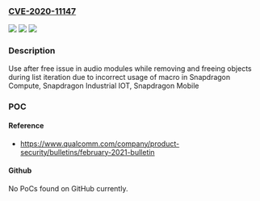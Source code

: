 ### [CVE-2020-11147](https://cve.mitre.org/cgi-bin/cvename.cgi?name=CVE-2020-11147)
![](https://img.shields.io/static/v1?label=Product&message=Snapdragon%20Compute%2C%20Snapdragon%20Industrial%20IOT%2C%20Snapdragon%20Mobile&color=blue)
![](https://img.shields.io/static/v1?label=Version&message=AQT1000%2C%20PM3003A%2C%20PM456%2C%20PM6125%2C%20PM6150%2C%20PM6150A%2C%20PM6150L%2C%20PM6250%2C%20PM6350%2C%20PM660%2C%20PM660A%2C%20PM660L%2C%20PM7150A%2C%20PM7150L%2C%20PM7250%2C%20PM7250B%2C%20PM7350C%2C%20PM8004%2C%20PM8008%2C%20PM8009%2C%20PM8150A%2C%20PM8150B%2C%20PM8150C%2C%20PM8150L%2C%20PM8250%2C%20PM8350%2C%20PM8350B%2C%20PM8350BH%2C%20PM8350BHS%2C%20PM8350C%2C%20PM855%2C%20PM855B%2C%20PM855L%2C%20PM855P%2C%20PMI632%2C%20PMK7350%2C%20PMK8002%2C%20PMK8003%2C%20PMK8350%2C%20PMR525%2C%20PMR735A%2C%20PMR735B%2C%20PMX50%2C%20PMX55%2C%20QAT3514%2C%20QAT3516%2C%20QAT3518%2C%20QAT3519%2C%20QAT3522%2C%20QAT3550%2C%20QAT3555%2C%20QAT5515%2C%20QAT5516%2C%20QAT5522%2C%20QAT5533%2C%20QAT5568%2C%20QBT1500%2C%20QBT2000%2C%20QCA6390%2C%20QCA6391%2C%20QCA6420%2C%20QCA6430%2C%20QDM2307%2C%20QDM2308%2C%20QDM2310%2C%20QDM3301%2C%20QDM3302%2C%20QDM4643%2C%20QDM4650%2C%20QDM5579%2C%20QDM5620%2C%20QDM5621%2C%20QDM5650%2C%20QDM5652%2C%20QDM5670%2C%20QDM5671%2C%20QDM5677%2C%20QDM5679%2C%20QET4100%2C%20QET4101%2C%20QET5100%2C%20QET5100M%2C%20QET6100%2C%20QET6110%2C%20QFS2530%2C%20QFS2580%2C%20QFS2608%2C%20QFS2630%2C%20QLN4642%2C%20QLN4650%2C%20QLN5020%2C%20QLN5030%2C%20QLN5040%2C%20QPA2625%2C%20QPA4340%2C%20QPA4360%2C%20QPA5461%2C%20QPA5580%2C%20QPA5581%2C%20QPA6560%2C%20QPA8673%2C%20QPA8686%2C%20QPA8801%2C%20QPA8802%2C%20QPA8803%2C%20QPA8821%2C%20QPA8842%2C%20QPM4621%2C%20QPM4630%2C%20QPM4640%2C%20QPM4641%2C%20QPM4650%2C%20QPM5620%2C%20QPM5621%2C%20QPM56%20...%5Btruncated*%5D%20&color=brightgreen)
![](https://img.shields.io/static/v1?label=Vulnerability&message=Use%20After%20Free%20Issues%20in%20Audio&color=brightgreen)

### Description

Use after free issue in audio modules while removing and freeing objects during list iteration due to incorrect usage of macro in Snapdragon Compute, Snapdragon Industrial IOT, Snapdragon Mobile

### POC

#### Reference
- https://www.qualcomm.com/company/product-security/bulletins/february-2021-bulletin

#### Github
No PoCs found on GitHub currently.

